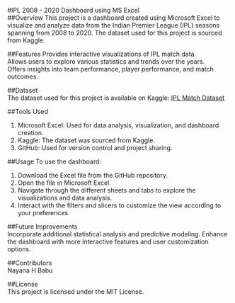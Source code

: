 #IPL 2008 - 2020 Dashboard using MS Excel  
##Overview
This project is a dashboard created using Microsoft Excel to visualize and analyze data from the Indian Premier League (IPL) seasons spanning from 2008 to 2020. The dataset used for this project is sourced from Kaggle.

##Features
Provides interactive visualizations of IPL match data.  
Allows users to explore various statistics and trends over the years.  
Offers insights into team performance, player performance, and match outcomes.  

##Dataset  
The dataset used for this project is available on Kaggle: [IPL Match Dataset](https://www.kaggle.com/datasets/patrickb1912/ipl-complete-dataset-20082020?resource=download)

##Tools Used  
1. Microsoft Excel: Used for data analysis, visualization, and dashboard creation.  
2. Kaggle: The dataset was sourced from Kaggle.  
3. GitHub: Used for version control and project sharing.  

##Usage
To use the dashboard:  
1. Download the Excel file from the GitHub repository.
2. Open the file in Microsoft Excel.
3. Navigate through the different sheets and tabs to explore the visualizations and data analysis.
4. Interact with the filters and slicers to customize the view according to your preferences.

##Future Improvements  
Incorporate additional statistical analysis and predictive modeling.
Enhance the dashboard with more interactive features and user customization options.  

##Contributors  
Nayana H Babu  

##License  
This project is licensed under the MIT License.
